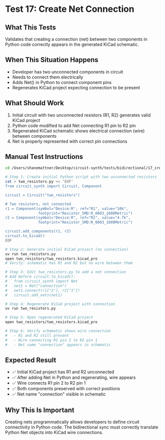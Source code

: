 # Test 17: Create Net Connection

## What This Tests

Validates that creating a connection (net) between two components in Python code correctly appears in the generated KiCad schematic.

## When This Situation Happens

- Developer has two unconnected components in circuit
- Needs to connect them electrically
- Adds Net() in Python to connect component pins
- Regenerates KiCad project expecting connection to be present

## What Should Work

1. Initial circuit with two unconnected resistors (R1, R2) generates valid KiCad project
2. Python code modified to add Net connecting R1 pin to R2 pin
3. Regenerated KiCad schematic shows electrical connection (wire) between components
4. Net is properly represented with correct pin connections

## Manual Test Instructions

```bash
cd /Users/shanemattner/Desktop/circuit-synth/tests/bidirectional/17_create_net

# Step 1: Create initial Python script with two unconnected resistors
cat > two_resistors.py << 'EOF'
from circuit_synth import Circuit, Component

circuit = Circuit("two_resistors")

# Two resistors, not connected
r1 = Component(symbol="Device:R", ref="R1", value="10k",
               footprint="Resistor_SMD:R_0603_1608Metric")
r2 = Component(symbol="Device:R", ref="R2", value="4.7k",
               footprint="Resistor_SMD:R_0603_1608Metric")

circuit.add_components(r1, r2)
circuit.to_kicad()
EOF

# Step 2: Generate initial KiCad project (no connection)
uv run two_resistors.py
open two_resistors/two_resistors.kicad_pro
# Verify: schematic has R1 and R2 but no wire between them

# Step 3: Edit two_resistors.py to add a net connection
# Add before circuit.to_kicad():
#   from circuit_synth import Net
#   net1 = Net("connection")
#   net1.connect(r1["2"], r2["1"])
#   circuit.add_nets(net1)

# Step 4: Regenerate KiCad project with connection
uv run two_resistors.py

# Step 5: Open regenerated KiCad project
open two_resistors/two_resistors.kicad_pro

# Step 6: Verify schematic shows wire connection
#   - R1 and R2 still present
#   - Wire connecting R1 pin 2 to R2 pin 1
#   - Net name "connection" appears in schematic
```

## Expected Result

- ✅ Initial KiCad project has R1 and R2 unconnected
- ✅ After adding Net in Python and regenerating, wire appears
- ✅ Wire connects R1 pin 2 to R2 pin 1
- ✅ Both components preserved with correct positions
- ✅ Net name "connection" visible in schematic

## Why This Is Important

Creating nets programmatically allows developers to define circuit connectivity in Python code. The bidirectional sync must correctly translate Python Net objects into KiCad wire connections.

